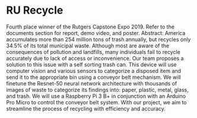 # RU Recycle
Fourth place winner of the Rutgers Capstone Expo 2019. Refer to the documents section for report, demo video, and poster.
Abstract:
America accumulates more than 254 million tons of trash annually, but recycles only 34.5% of its total municipal waste. Although most are aware of the consequences of pollution and landfills, many individuals fail to recycle accurately due to lack of access or inconvenience. Our team proposes a solution to this issue with a self sorting trash can. This device will use computer vision and various sensors to categorize a disposed item and send it to the appropriate bin using a conveyor belt mechanism. We will finetune the Resnet-50 neural network architecture with thousands of images of waste to categorize its findings into: paper, plastic, metal, glass, and trash. We will use a Raspberry Pi 3 B+ in conjunction with an Arduino Pro Micro to control the conveyor belt system. With our project, we aim to streamline the process of recycling with efficiency and accuracy.
